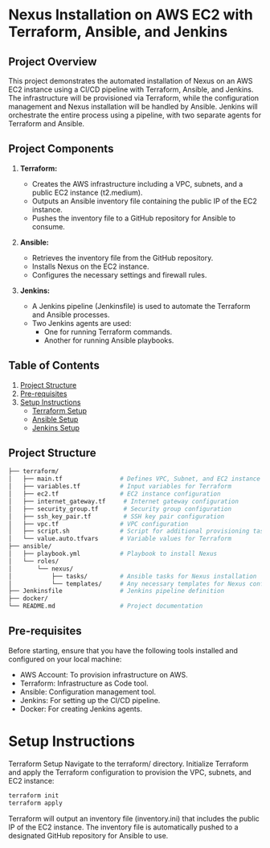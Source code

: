 # Nexus Installation on AWS EC2 with Terraform, Ansible, and Jenkins

## Project Overview

This project demonstrates the automated installation of Nexus on an AWS EC2 instance using a CI/CD pipeline with Terraform, Ansible, and Jenkins. The infrastructure will be provisioned via Terraform, while the configuration management and Nexus installation will be handled by Ansible. Jenkins will orchestrate the entire process using a pipeline, with two separate agents for Terraform and Ansible.

## Project Components

1. **Terraform:**
   - Creates the AWS infrastructure including a VPC, subnets, and a public EC2 instance (t2.medium).
   - Outputs an Ansible inventory file containing the public IP of the EC2 instance.
   - Pushes the inventory file to a GitHub repository for Ansible to consume.
   
2. **Ansible:**
   - Retrieves the inventory file from the GitHub repository.
   - Installs Nexus on the EC2 instance.
   - Configures the necessary settings and firewall rules.
   
3. **Jenkins:**
   - A Jenkins pipeline (Jenkinsfile) is used to automate the Terraform and Ansible processes.
   - Two Jenkins agents are used: 
     - One for running Terraform commands.
     - Another for running Ansible playbooks.

## Table of Contents

1. [Project Structure](#project-structure)
2. [Pre-requisites](#pre-requisites)
3. [Setup Instructions](#setup-instructions)
   - [Terraform Setup](#terraform-setup)
   - [Ansible Setup](#ansible-setup)
   - [Jenkins Setup](#jenkins-setup)


## Project Structure

```bash
├── terraform/
│   ├── main.tf                # Defines VPC, Subnet, and EC2 instance
│   ├── variables.tf           # Input variables for Terraform
│   ├── ec2.tf                 # EC2 instance configuration
│   ├── internet_gateway.tf     # Internet gateway configuration
│   ├── security_group.tf       # Security group configuration
│   ├── ssh_key_pair.tf         # SSH key pair configuration
│   ├── vpc.tf                 # VPC configuration
│   ├── script.sh              # Script for additional provisioning tasks
│   └── value.auto.tfvars      # Variable values for Terraform
├── ansible/
│   ├── playbook.yml           # Playbook to install Nexus
│   └── roles/
│       └── nexus/
│           ├── tasks/         # Ansible tasks for Nexus installation
│           └── templates/     # Any necessary templates for Nexus configuration
├── Jenkinsfile                # Jenkins pipeline definition
├── docker/
└── README.md                  # Project documentation

```
## Pre-requisites

Before starting, ensure that you have the following tools installed and configured on your local machine:

- AWS Account: To provision infrastructure on AWS.
- Terraform: Infrastructure as Code tool.
- Ansible: Configuration management tool.
- Jenkins: For setting up the CI/CD pipeline.
- Docker: For creating Jenkins agents.
# Setup Instructions
Terraform Setup
Navigate to the terraform/ directory.
Initialize Terraform and apply the Terraform configuration to provision the VPC, subnets, and EC2 instance:
```bash
terraform init
terraform apply
```
Terraform will output an inventory file (inventory.ini) that includes the public IP of the EC2 instance.
The inventory file is automatically pushed to a designated GitHub repository for Ansible to use.

